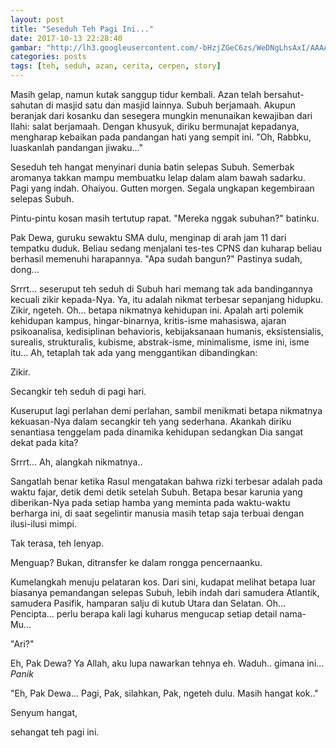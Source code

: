 ```yaml
---
layout: post
title: "Seseduh Teh Pagi Ini..."
date: 2017-10-13 22:28:40
gambar: "http://lh3.googleusercontent.com/-bHzjZGeC6zs/WeDNgLhsAxI/AAAAAAAACdU/VuXVLq36OeMaVCBxKZlixFBa05-8KuDIgCLcBGAs/s900/British-police-drink-tea-with-lonely-elderly-couple.jpg"
categories: posts
tags: [teh, seduh, azan, cerita, cerpen, story]
---
```


Masih gelap, namun kutak sanggup tidur kembali. Azan telah bersahut-sahutan di masjid satu dan masjid lainnya. Subuh berjamaah. Akupun beranjak dari kosanku dan sesegera mungkin menunaikan kewajiban dari Ilahi: salat berjamaah. Dengan khusyuk, diriku bermunajat kepadanya, mengharap kebaikan pada pandangan hati yang sempit ini. "Oh, Rabbku, luaskanlah pandangan jiwaku..."

Seseduh teh hangat menyinari dunia batin selepas Subuh. Semerbak aromanya takkan mampu membuatku lelap dalam alam bawah sadarku. Pagi yang indah. Ohaiyou. Gutten morgen. Segala ungkapan kegembiraan selepas Subuh.

Pintu-pintu kosan masih tertutup rapat. "Mereka nggak subuhan?" batinku.

Pak Dewa, guruku sewaktu SMA dulu, menginap di arah jam 11 dari tempatku duduk. Beliau sedang menjalani tes-tes CPNS dan kuharap beliau berhasil memenuhi harapannya. "Apa sudah bangun?" Pastinya sudah, dong...

Srrrt... seseruput teh seduh di Subuh hari memang tak ada bandingannya kecuali zikir kepada-Nya. Ya, itu adalah nikmat terbesar sepanjang hidupku. Zikir, ngeteh. Oh... betapa nikmatnya kehidupan ini. Apalah arti polemik kehidupan kampus, hingar-binarnya, kritis-isme mahasiswa, ajaran psikoanalisa, kedisiplinan behavioris, kebijaksanaan humanis, eksistensialis, surealis, strukturalis, kubisme, abstrak-isme, minimalisme, isme ini, isme itu... Ah, tetaplah tak ada yang menggantikan dibandingkan:

Zikir.

Secangkir teh seduh di pagi hari.

Kuseruput lagi perlahan demi perlahan, sambil menikmati betapa nikmatnya kekuasan-Nya dalam secangkir teh yang sederhana. Akankah diriku senantiasa tenggelam pada dinamika kehidupan sedangkan Dia sangat dekat pada kita?

Srrrt... Ah, alangkah nikmatnya..

Sangatlah benar ketika Rasul mengatakan bahwa rizki terbesar adalah pada waktu fajar, detik demi detik setelah Subuh. Betapa besar karunia yang diberikan-Nya pada setiap hamba yang meminta pada waktu-waktu berharga ini, di saat segelintir manusia masih tetap saja terbuai dengan ilusi-ilusi mimpi.

Tak terasa, teh lenyap.

Menguap? Bukan, ditransfer ke dalam rongga pencernaanku.

Kumelangkah menuju pelataran kos. Dari sini, kudapat melihat betapa luar biasanya pemandangan selepas Subuh, lebih indah dari samudera Atlantik, samudera Pasifik, hamparan salju di kutub Utara dan Selatan. Oh... Pencipta... perlu berapa kali lagi kuharus mengucap setiap detail nama-Mu...

"Ari?"

Eh, Pak Dewa? Ya Allah, aku lupa nawarkan tehnya eh. Waduh.. gimana ini... _Panik_

"Eh, Pak Dewa... Pagi, Pak, silahkan, Pak, ngeteh dulu. Masih hangat kok.."

Senyum hangat,

sehangat teh pagi ini.